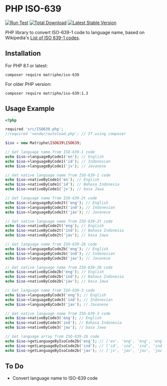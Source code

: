 # PHP ISO-639

[![Run Test](https://github.com/matriphe/php-iso-639/actions/workflows/test-pipeline.yml/badge.svg?branch=master)](https://github.com/matriphe/php-iso-639/actions/workflows/test-pipeline.yml)
[![Total Download](https://img.shields.io/packagist/dt/matriphe/iso-639.svg)](https://packagist.org/packages/matriphe/iso-639)
[![Latest Stable Version](https://img.shields.io/packagist/v/matriphe/iso-639.svg)](https://packagist.org/packages/matriphe/iso-639)

PHP library to convert ISO-639-1 code to language name, based on Wikipedia's [List of ISO 639-1 codes](https://en.wikipedia.org/wiki/List_of_ISO_639-1_codes).

## Installation

For PHP 8.1 or latest:

```shell
composer require matriphe/iso-639
```

For older PHP version:

```shell
composer require matriphe/iso-639:1.3
```

## Usage Example

```php
<?php

required 'src/ISO639.php';
//required 'vendor/autoload.php'; // If using composer

$iso = new Matriphe\ISO639\ISO639;

// Get language name from ISO-639-1 code
echo $iso->languageByCode1('en'); // English
echo $iso->languageByCode1('id'); // Indonesian
echo $iso->languageByCode1('jv'); // Javanese

// Get native language name from ISO-639-1 code
echo $iso->nativeByCode1('en'); // English
echo $iso->nativeByCode1('id'); // Bahasa Indonesia
echo $iso->nativeByCode1('jv'); // basa Jawa

// Get language name from ISO-639-2t code
echo $iso->languageByCode2t('eng'); // English
echo $iso->languageByCode2t('ind'); // Indonesian
echo $iso->languageByCode2t('jav'); // Javanese

// Get native language name from ISO-639-2t code
echo $iso->nativeByCode2t('eng'); // English
echo $iso->nativeByCode2t('ind'); // Bahasa Indonesia
echo $iso->nativeByCode2t('jav'); // basa Jawa

// Get language name from ISO-639-2b code
echo $iso->languageByCode2b('eng'); // English
echo $iso->languageByCode2b('ind'); // Indonesian
echo $iso->languageByCode2b('jav'); // Javanese

// Get native language name from ISO-639-2b code
echo $iso->nativeByCode2b('eng'); // English
echo $iso->nativeByCode2b('ind'); // Bahasa Indonesia
echo $iso->nativeByCode2b('jav'); // basa Jawa

// Get language name from ISO-639-3 code
echo $iso->languageByCode3('eng'); // English
echo $iso->languageByCode3('ind'); // Indonesian
echo $iso->languageByCode3('jav'); // Javanese

// Get native language name from ISO-639-3 code
echo $iso->nativeByCode3('eng'); // English
echo $iso->nativeByCode3('ind'); // Bahasa Indonesia
echo $iso->nativeByCode3('jav'); // basa Jawa

// Get language array from ISO-639-2b code
echo $iso->getLanguageByIsoCode2b('eng'); // ['en', 'eng', 'eng', 'eng', 'English', 'English']
echo $iso->getLanguageByIsoCode2b('ind'); // ['id', 'ind', 'ind', 'ind', 'Indonesian', 'Bahasa Indonesia']
echo $iso->getLanguageByIsoCode2b('jav'); // ['jv', 'jav', 'jav', 'jav', 'Javanese', 'basa Jawa']
```

## To Do

* Convert language name to ISO-639 code
